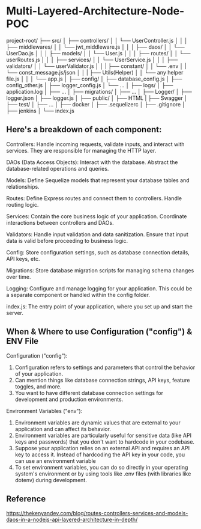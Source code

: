 # Multi-Layered-Architecture-Node-POC

project-root/
  ├── src/
  │   ├── controllers/
  │   │   └── UserController.js
  │   │
  │   ├── middlewares/
  │   │   └── jwt_middleware.js
  │   │
  │   ├── daos/
  │   │   └── UserDao.js
  │   │
  │   ├── models/
  │   │   └── User.js
  │   │
  │   ├── routes/
  │   │   └── userRoutes.js
  │   │
  │   ├── services/
  │   │   └── UserService.js
  │   │
  │   ├── validators/
  │   │   └── userValidator.js
  │   │
  |   ├── constant/
  │   │   └── .env
  │   |   └── const_message.js/json
  │   │
  |   ├── Utils(Helper)
  │   │   └── any helper file.js
  │   │
  │   └── app.js
  │
  ├── config/
  │   ├── database_config.js
  │   ├── config_other.js
  │   ├── logger_config.js
  │   └── ...
  │
  ├── logs/
  │   ├── application.log
  │   ├── ...
  │
  ├── migrations/
  │   ├── ...
  │
  ├── Logger/
  │   ├── logger.json
  │   ├── logger.js
  │
  ├── public/
  │   ├── HTML
  |   ├── Swagger
  │
  ├── test/
  │   ├── ...
  │
  ├── docker
  │
  ├── .sequelizerc
  │
  ├── .gitignore
  │  
  ├── jenkins
  │
  └── index.js


## Here's a breakdown of each component:

Controllers: Handle incoming requests, validate inputs, and interact with services. They are responsible for managing the HTTP layer.

DAOs (Data Access Objects): Interact with the database. Abstract the database-related operations and queries.

Models: Define Sequelize models that represent your database tables and relationships.

Routes: Define Express routes and connect them to controllers. Handle routing logic.

Services: Contain the core business logic of your application. Coordinate interactions between controllers and DAOs.

Validators: Handle input validation and data sanitization. Ensure that input data is valid before proceeding to business logic.

Config: Store configuration settings, such as database connection details, API keys, etc.

Migrations: Store database migration scripts for managing schema changes over time.

Logging: Configure and manage logging for your application. This could be a separate component or handled within the config folder.

index.js: The entry point of your application, where you set up and start the server.


## When & Where to use Configuration ("config") & ENV File

Configuration ("config"): 
  1. Configuration refers to settings and parameters that control the behavior of your application. 
  2. Can mention things like database connection strings, API keys, feature toggles, and more.
  3. You want to have different database connection settings for development and production environments.

Environment Variables ("env"):
  1. Environment variables are dynamic values that are external to your application and can affect its behavior. 
  2. Environment variables are particularly useful for sensitive data (like API keys and passwords) that you don't want to hardcode in your codebase.
  3. Suppose your application relies on an external API and requires an API key to access it. Instead of hardcoding the API key in your code, you can use an environment variable
  4. To set environment variables, you can do so directly in your operating system's environment or by using tools like .env files (with libraries like dotenv) during development. 


## Reference 
https://thekenyandev.com/blog/routes-controllers-services-and-models-daos-in-a-nodejs-api-layered-architecture-in-depth/
